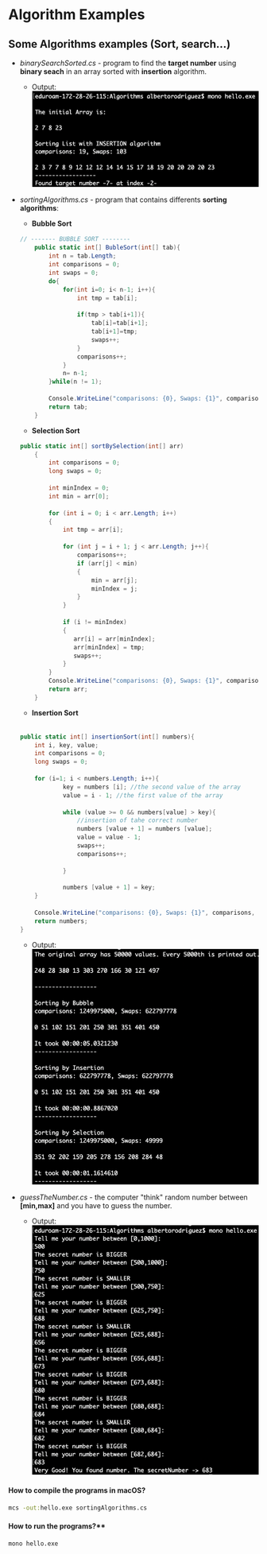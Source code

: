 # Algorithm Examples
## Some Algorithms examples (Sort, search...)


*  *binarySearchSorted.cs* - program to find the **target number** using **binary seach** in an array sorted with **insertion** algorithm.
	* Output:  ![binarySearchSorted](imgs/output1.png)

*  *sortingAlgorithms.cs* - program that contains differents **sorting algorithms**:
	* **Bubble Sort**  
	```C#
	// ------- BUBBLE SORT --------
        public static int[] BubleSort(int[] tab){
            int n = tab.Length;
            int comparisons = 0;
            int swaps = 0;
            do{
                for(int i=0; i< n-1; i++){
                    int tmp = tab[i];
        
                    if(tmp > tab[i+1]){
                        tab[i]=tab[i+1];
                        tab[i+1]=tmp;
                        swaps++;
                    }
                    comparisons++;
                }
                n= n-1;
            }while(n != 1);
            
            Console.WriteLine("comparisons: {0}, Swaps: {1}", comparisons, swaps);
            return tab;
        }
	```
	* **Selection Sort**  
	```C#
	public static int[] sortBySelection(int[] arr)
        {
            int comparisons = 0;
            long swaps = 0;
            
            int minIndex = 0;
            int min = arr[0];
            
            for (int i = 0; i < arr.Length; i++)
            {
                int tmp = arr[i];
                
                for (int j = i + 1; j < arr.Length; j++){
                    comparisons++;
                    if (arr[j] < min)
                    {
                        min = arr[j];
                        minIndex = j;
                    }
                }
                
                if (i != minIndex)
                {
                   arr[i] = arr[minIndex];
                   arr[minIndex] = tmp;
                   swaps++;      
                }
            }
            Console.WriteLine("comparisons: {0}, Swaps: {1}", comparisons, swaps);
            return arr;
        }
	```
	* **Insertion Sort**  
	```C#
	
	public static int[] insertionSort(int[] numbers){ 
        int i, key, value;
        int comparisons = 0;
        long swaps = 0;

        for (i=1; i < numbers.Length; i++){
                key = numbers [i]; //the second value of the array
                value = i - 1; //the first value of the array
                
                while (value >= 0 && numbers[value] > key){
                    //insertion of tahe correct number
                    numbers [value + 1] = numbers [value];
                    value = value - 1;
                    swaps++;
                    comparisons++;

                }
                
                numbers [value + 1] = key;
        }
        
        Console.WriteLine("comparisons: {0}, Swaps: {1}", comparisons, swaps);
        return numbers;
    }

	```

	* Output: ![sortingAlgorithms](imgs/output2.png)

*  *guessTheNumber.cs* - the computer "think" random number between **[min,max]** and you have to guess the number.
	* Output:  ![guessTheNumber](imgs/output3.png)




#### How to compile the programs in macOS?

```cmd
mcs -out:hello.exe sortingAlgorithms.cs 
```
	

#### How to run the programs?**

```cmd
mono hello.exe
```



